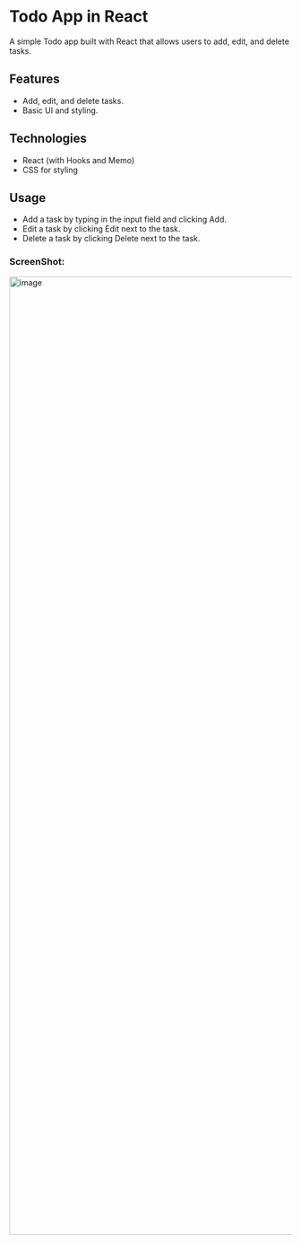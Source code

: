 # Todo App in React

A simple Todo app built with React that allows users to add, edit, and delete tasks.

## Features

- Add, edit, and delete tasks.
- Basic UI and styling.

## Technologies

- React (with Hooks and Memo)
- CSS for styling

## Usage

- Add a task by typing in the input field and clicking Add.
- Edit a task by clicking Edit next to the task.
- Delete a task by clicking Delete next to the task.


### ScreenShot:

<img width="1708" alt="image" src="https://github.com/user-attachments/assets/c3b9f83d-96e0-496a-8047-54ecf218f1c5">

